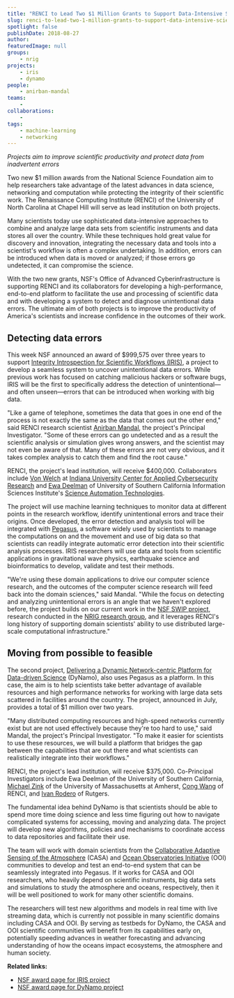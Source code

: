 ```yaml
---
title: "RENCI to Lead Two $1 Million Grants to Support Data-Intensive Scientific Research"
slug: renci-to-lead-two-1-million-grants-to-support-data-intensive-scientific-research
spotlight: false
publishDate: 2018-08-27
author: 
featuredImage: null
groups:
    - nrig
projects:
    - iris
    - dynamo
people:
    - anirban-mandal
teams: 
    - 
collaborations:
    - 
tags:
    - machine-learning
    - networking
---
```

<i><span style="font-weight: 400;">Projects aim to improve scientific productivity and protect data from inadvertent errors</span></i>

<span style="font-weight: 400;">Two new $1 million awards from the National Science Foundation aim to help researchers take advantage of the latest advances in data science, networking and computation while protecting the integrity of their scientific work. The Renaissance Computing Institute (RENCI) of the University of North Carolina at Chapel Hill will serve as lead institution on both projects. </span>

<span style="font-weight: 400;">Many scientists today use sophisticated data-intensive approaches to combine and analyze large data sets from scientific instruments and data stores all over the country. While these techniques hold great value for discovery and innovation, integrating the necessary data and tools into a scientist's workflow is often a complex undertaking. In addition, errors can be introduced when data is moved or analyzed; if those errors go undetected, it can compromise the science. </span>

<span style="font-weight: 400;">With the two new grants, NSF's Office of Advanced Cyberinfrastructure is supporting RENCI and its collaborators for developing a high-performance, end-to-end platform to facilitate the use and processing of scientific data and with developing a system to detect and diagnose unintentional data errors. The ultimate aim of both projects is to improve the productivity of America's scientists and increase confidence in the outcomes of their work. </span>
<h2>Detecting data errors</h2>
<span style="font-weight: 400;">This week NSF announced an award of </span><span style="font-weight: 400;">$999,575 over three years to support </span><a href="https://sites.google.com/view/iris-nsf/home"><span style="font-weight: 400;">Integrity Introspection for Scientific Workflows (IRIS)</span></a><span style="font-weight: 400;">, a project to develop a seamless system to uncover unintentional data errors. While previous work has focused on catching malicious hackers or software bugs, IRIS will be the first to specifically address the detection of unintentional—and often unseen—errors that can be introduced when working with big data. </span>

<span style="font-weight: 400;">"Like a game of telephone, sometimes the data that goes in one end of the process is not exactly the same as the data that comes out the other end," said RENCI research scientist </span><a href="http://nrig.renci.org/staff/anirban-mandal/"><span style="font-weight: 400;">Anirban Mandal</span></a><span style="font-weight: 400;">, the project's Principal Investigator. "Some of these errors can go undetected and as a result the scientific analysis or simulation gives wrong answers, and the scientist may not even be aware of that. Many of these errors are not very obvious, and it takes complex analysis to catch them and find the root cause."</span>

<span style="font-weight: 400;">RENCI, the project's lead institution, will receive $400,000. Collaborators include </span><a href="https://cacr.iu.edu/about/people/administration/von-welch.php"><span style="font-weight: 400;">Von Welch</span></a><span style="font-weight: 400;"> at </span><a href="https://cacr.iu.edu/index.php"><span style="font-weight: 400;">Indiana University Center for Applied Cybersecurity Research</span></a><span style="font-weight: 400;"> and </span><a href="https://deelman.isi.edu/"><span style="font-weight: 400;">Ewa Deelman</span></a><span style="font-weight: 400;"> of University of Southern California Information Sciences Institute's </span><a href="https://scitech.isi.edu/"><span style="font-weight: 400;">Science Automation Technologies</span></a><span style="font-weight: 400;">. </span>

<span style="font-weight: 400;">The project will use machine learning techniques to monitor data at different points in the research workflow, identify unintentional errors and trace their origins. Once developed, the error detection and analysis tool will be integrated with </span><a href="https://pegasus.isi.edu/overview/"><span style="font-weight: 400;">Pegasus</span></a><span style="font-weight: 400;">, a software widely used by scientists to manage the computations on and the movement and use of big data so that scientists can readily integrate automatic error detection into their scientific analysis processes. IRIS researchers will use data and tools from scientific applications in gravitational wave physics, earthquake science and bioinformatics to develop, validate and test their methods.  </span>

<span style="font-weight: 400;">"We're using these domain applications to drive our computer science research, and the outcomes of the computer science research will feed back into the domain sciences," said Mandal. "While the focus on detecting and analyzing unintentional errors is an angle that we haven't explored before, the project builds on our current work in the </span><a href="https://cacr.iu.edu/projects/swip/index.php"><span style="font-weight: 400;">NSF SWIP project</span></a><span style="font-weight: 400;">, research conducted in the </span><a href="http://nrig.renci.org/"><span style="font-weight: 400;">NRIG research group</span></a><span style="font-weight: 400;">, and it leverages RENCI's long history of supporting domain scientists' ability to use distributed large-scale computational infrastructure."</span>
<h2>Moving from possible to feasible</h2>
<span style="font-weight: 400;">The second project, </span><a href="https://sites.google.com/view/dynamo-nsf/home"><span style="font-weight: 400;">Delivering a Dynamic Network-centric Platform for Data-driven Science</span></a><span style="font-weight: 400;"> (DyNamo), also uses Pegasus as a platform. In this case, the aim is to help scientists take better advantage of available resources and high performance networks for working with large data sets scattered in facilities around the country. The project, announced in July, provides a total of $1 million over two years. </span>

<span style="font-weight: 400;">"Many distributed computing resources and high-speed networks currently exist but are not used effectively because they're too hard to use," said Mandal, the project's Principal Investigator. "To make it easier for scientists to use these resources, we will build a platform that bridges the gap between the capabilities that are out there and what scientists can realistically integrate into their workflows."</span>

<span style="font-weight: 400;">RENCI, the project's lead institution, will receive $375,000. Co-Principal Investigators include Ewa Deelman of the University of Southern California, </span><a href="http://www.ecs.umass.edu/ece/zink/Home.html"><span style="font-weight: 400;">Michael Zink</span></a><span style="font-weight: 400;"> of the University of Massachusetts at Amherst, </span><a href="http://nrig.renci.org/staff/cong-wang/"><span style="font-weight: 400;">Cong Wang</span></a><span style="font-weight: 400;"> of RENCI, and </span><a href="http://irodero.info/"><span style="font-weight: 400;">Ivan Rodero</span></a><span style="font-weight: 400;"> of Rutgers. </span>

<span style="font-weight: 400;">The fundamental idea behind DyNamo is that scientists should be able to spend more time doing science and less time figuring out how to navigate complicated systems for accessing, moving and analyzing data. The project will develop new algorithms, policies and mechanisms to coordinate access to data repositories and facilitate their use. </span>

<span style="font-weight: 400;">The team will work with domain scientists from the </span><a href="http://www.casa.umass.edu/index.php"><span style="font-weight: 400;">Collaborative Adaptive Sensing of the Atmosphere</span></a><span style="font-weight: 400;"> (CASA) and </span><a href="https://oceanobservatories.org/"><span style="font-weight: 400;">Ocean Observatories Initiative</span></a><span style="font-weight: 400;"> (OOI) communities to develop and test an end-to-end system that can be seamlessly integrated into Pegasus. If it works for CASA and OOI researchers, who heavily depend on scientific instruments, big data sets and simulations to study the atmosphere and oceans, respectively, then it will be well positioned to work for many other scientific domains. </span>

<span style="font-weight: 400;">The researchers will</span><span style="font-weight: 400;"> test new algorithms and models in real time with live streaming data, which is currently not possible in many scientific domains including CASA and OOI.</span><span style="font-weight: 400;"> By serving as testbeds for DyNamo, the CASA and OOI scientific communities will benefit from its capabilities early on, potentially speeding advances in weather forecasting and advancing understanding of how the oceans impact ecosystems, the atmosphere and human society.</span>

<b>Related links:</b>
<ul>
 	<li><a href="https://www.nsf.gov/awardsearch/showAward?AWD_ID=1839900&amp;HistoricalAwards=false"><span style="font-weight: 400;">NSF award page for IRIS project</span></a></li>
 	<li><a href="https://www.nsf.gov/awardsearch/showAward?AWD_ID=1826997&amp;HistoricalAwards=false"><span style="font-weight: 400;">NSF award page for DyNamo project</span></a></li>
</ul>

